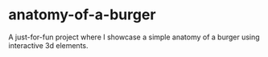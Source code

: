 # anatomy-of-a-burger
A just-for-fun project where I showcase a simple anatomy of a burger using interactive 3d elements.
